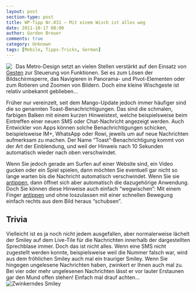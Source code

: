 ```yaml
---
layout: post
section-type: post
title: WP-Tipp Nr.031 – Mit einem Wisch ist alles weg
date: 2011-10-17 08:00
author: Gordon Breuer
comments: true
category: Unknown
tags: [Mobile, Tipps-Tricks, German]
---
```

<p><img style="margin: 0px 10px 0px 0px; display: inline; float: left" align="left" src="http://anheledirwp.blob.core.windows.net/wordpress/2011/10/bedienung2.png" /></p>  <p>Das Metro-Design setzt an vielen Stellen verstärkt auf den Einsatz von <a href="/post/2011/09/12/WP7-Tipp-007-%E2%80%93-Standard-Gesten.aspx">Gesten</a> zur Steuerung von Funktionen. Sei es zum Lösen der Bildschirmsperre, das Navigieren in Panorama- und Pivot-Elementen oder zum Rotieren und Zoomen von Bildern. Doch eine kleine Wischgeste ist relativ unbekannt geblieben…</p>  <p>Früher nur vereinzelt, seit dem Mango-Update jedoch immer häufiger sind die so genannten Toast-Benachrichtigungen. Das sind die schmalen, farbigen Balken mit einem kurzen Hinweistext, welche beispielsweise beim Eintreffen einer neuen SMS oder Chat-Nachricht angezeigt werden. Auch Entwickler von Apps können solche Benachrichtigungen schicken, beispielsweise IM+, WhatsApp oder Rowi, jeweils um auf neue Nachrichten aufmerksam zu machen. Der Name “Toast”-Benachrichtigung kommt von der Art der Einblendung, und weil der Hinweis nach 10 Sekunden automatisch wieder nach oben verschwindet.</p>  <p>Wenn Sie jedoch gerade am Surfen auf einer Website sind, ein Video gucken oder ein Spiel spielen, dann möchten Sie eventuell gar nicht so lange warten bis die Nachricht automatisch verschwindet. Wenn Sie sie <a href="/post/2011/09/12/WP7-Tipp-007-%E2%80%93-Standard-Gesten.aspx">antippen</a>, dann öffnet sich aber automatisch die dazugehörige Anwendung. Doch Sie können diese Hinweise auch einfach “wegwischen”: Mit einem Finger <a href="/post/2011/09/12/WP7-Tipp-007-%E2%80%93-Standard-Gesten.aspx">antippen</a> und ohne loszulassen mit einer schnellen Bewegung einfach rechts aus dem Bild heraus “schubsen”.</p>  <h2>Trivia</h2>  <p>Vielleicht ist es ja noch nicht jedem ausgefallen, aber normalerweise lächelt der Smiley auf dem Live-Tile für die Nachrichten innerhalb der dargestellten Sprechblase immer. Doch das ist nicht alles. Wenn eine SMS nicht zugestellt werden konnte, beispielsweise weil die Nummer falsch war, wird aus dem fröhlichen Smiley auch mal ein trauriger Smiley. Wenn Sie hingegen ungelesene Nachrichten haben, zwinkert er Ihnen auch mal zu. Bei vier oder mehr ungelesenen Nachrichten lässt er vor lauter Erstaunen gar den Mund offen stehen! Einfach mal drauf achten… <img style="border-bottom-style: none; border-left-style: none; border-top-style: none; border-right-style: none" class="wlEmoticon wlEmoticon-winkingsmile" alt="Zwinkerndes Smiley" src="http://anheledirwp.blob.core.windows.net/wordpress/2011/10/wlEmoticon-winkingsmile6.png" /></p>
